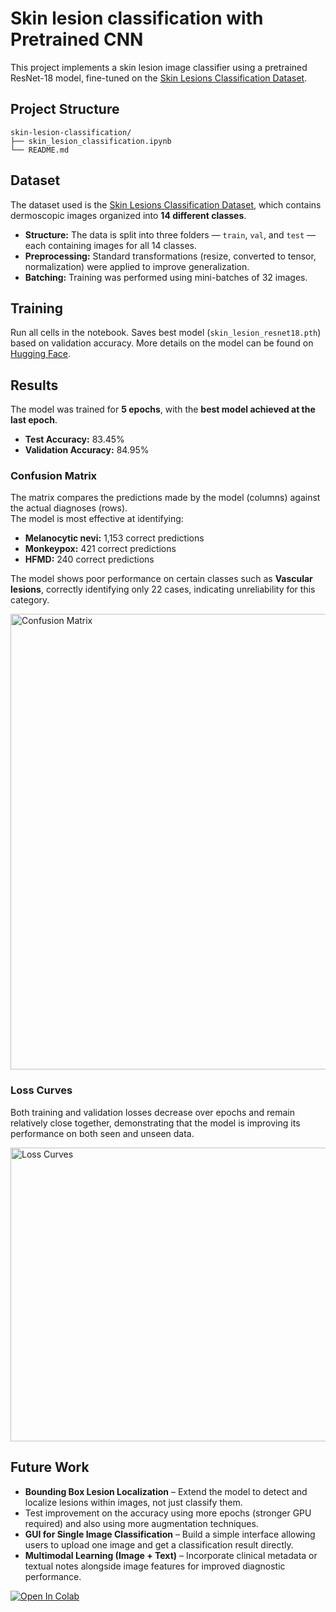 # Skin lesion classification with Pretrained CNN
This project implements a skin lesion image classifier using a pretrained ResNet-18 model, fine-tuned on the [Skin Lesions Classification Dataset](https://www.kaggle.com/datasets/ahmedxc4/skin-ds).

## Project Structure
```
skin-lesion-classification/
├── skin_lesion_classification.ipynb
└── README.md
```

## Dataset  
The dataset used is the [Skin Lesions Classification Dataset](https://www.kaggle.com/datasets/ahmedxc4/skin-ds), which contains dermoscopic images organized into **14 different classes**.  

- **Structure:** The data is split into three folders — `train`, `val`, and `test` — each containing images for all 14 classes.  
- **Preprocessing:** Standard transformations (resize, converted to tensor, normalization) were applied to improve generalization.  
- **Batching:** Training was performed using mini-batches of 32 images.  

## Training

Run all cells in the notebook.
Saves best model (`skin_lesion_resnet18.pth`) based on validation accuracy. More details on the model can be found on [Hugging Face](https://huggingface.co/suhaila-mohammed/skin-lesion-image-classifier).

## Results
The model was trained for **5 epochs**, with the **best model achieved at the last epoch**.  

- **Test Accuracy:** 83.45%  
- **Validation Accuracy:** 84.95%  

### Confusion Matrix

The matrix compares the predictions made by the model (columns) against the actual diagnoses (rows).  
The model is most effective at identifying:  

- **Melanocytic nevi:** 1,153 correct predictions  
- **Monkeypox:** 421 correct predictions  
- **HFMD:** 240 correct predictions  

The model shows poor performance on certain classes such as **Vascular lesions**, correctly identifying only 22 cases, indicating unreliability for this category.

<img width="840" height="729" alt="Confusion Matrix" src="https://github.com/user-attachments/assets/221a99e0-11b5-4137-af66-8ea1309c12c5" />

### Loss Curves

Both training and validation losses decrease over epochs and remain relatively close together, demonstrating that the model is improving its performance on both seen and unseen data.

<img width="691" height="470" alt="Loss Curves" src="https://github.com/user-attachments/assets/897dd5d0-d336-44ea-8f82-6f072be4e316" />


## Future Work  
- **Bounding Box Lesion Localization** – Extend the model to detect and localize lesions within images, not just classify them.
- Test improvement on the accuracy using more epochs (stronger GPU required) and also using more augmentation techniques.
- **GUI for Single Image Classification** – Build a simple interface allowing users to upload one image and get a classification result directly.
- **Multimodal Learning (Image + Text)** – Incorporate clinical metadata or textual notes alongside image features for improved diagnostic performance.  

[![Open In Colab](https://colab.research.google.com/assets/colab-badge.svg)](https://colab.research.google.com/drive/1-PtTMX8M3eF5wi0SSNwtZulHuAAKyH2g?usp=sharing)
